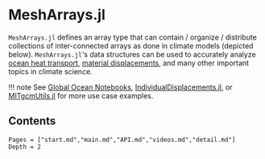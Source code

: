 # MeshArrays.jl

`MeshArrays.jl` defines an array type that can contain / organize / distribute collections of inter-connected arrays as done in climate models (depicted below). `MeshArrays.jl`'s data structures can be used to accurately analyze [ocean heat transport](https://doi.org/10.1038/s41561-019-0333-7), [material displacements](https://juliaclimate.github.io/IndividualDisplacements.jl/dev/), and many other important topics in climate science.

!!! note
    See [Global Ocean Notebooks](https://github.com/JuliaClimate/GlobalOceanNotebooks.git), [IndividualDisplacements.jl](https://juliaclimate.github.io/IndividualDisplacements.jl/dev/), or [MITgcmUtils.jl]() for more use case examples.


## Contents

```@contents
Pages = ["start.md","main.md","API.md","videos.md","detail.md"]
Depth = 2
```
